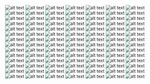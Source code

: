![alt text](day1-01.png) ![alt text](day1-02.png) ![alt text](day1-03.png) ![alt text](day1-04.png) ![alt text](day1-05.png) ![alt text](day1-06.png) ![alt text](day1-07.png) ![alt text](day1-08.png) ![alt text](day1-09.png) ![alt text](day1-10.png) ![alt text](day1-11.png) ![alt text](day1-12.png) ![alt text](day1-13.png) ![alt text](day1-14.png) ![alt text](day1-15.png) ![alt text](day1-16.png) ![alt text](day1-17.png) ![alt text](day1-18.png) ![alt text](day1-19.png) ![alt text](day1-20.png) ![alt text](day1-21.png) ![alt text](day1-22.png) ![alt text](day1-23.png) ![alt text](day1-24.png) ![alt text](day1-25.png) ![alt text](day1-26.png) ![alt text](day1-27.png) ![alt text](day1-28.png) ![alt text](day1-29.png) ![alt text](day1-30.png) ![alt text](day1-31.png) ![alt text](day1-32.png) ![alt text](day1-33.png) ![alt text](day1-34.png) ![alt text](day1-35.png) ![alt text](day1-36.png) ![alt text](day1-37.png) ![alt text](day1-38.png) ![alt text](day1-39.png) ![alt text](day1-40.png) ![alt text](day1-41.png) ![alt text](day1-42.png) ![alt text](day1-43.png) ![alt text](day1-44.png) ![alt text](day1-45.png) ![alt text](day1-46.png) ![alt text](day1-47.png) ![alt text](day1-48.png) ![alt text](day1-49.png) ![alt text](day1-50.png) ![alt text](day1-51.png) ![alt text](day1-52.png) ![alt text](day1-53.png) ![alt text](day1-54.png) ![alt text](day1-55.png) ![alt text](day1-56.png) ![alt text](day1-57.png) ![alt text](day1-58.png) ![alt text](day1-59.png) ![alt text](day1-60.png) ![alt text](day1-61.png) ![alt text](day1-62.png) ![alt text](day1-63.png) ![alt text](day1-64.png) ![alt text](day1-65.png) ![alt text](day1-66.png) ![alt text](day1-67.png) ![alt text](day1-68.png) ![alt text](day1-69.png) ![alt text](day1-70.png) ![alt text](day1-71.png) ![alt text](day1-72.png) ![alt text](day1-73.png) ![alt text](day1-74.png) ![alt text](day1-75.png) ![alt text](day1-76.png) ![alt text](day1-77.png) ![alt text](day1-78.png) ![alt text](day1-79.png) ![alt text](day1-80.png) ![alt text](day1-81.png) ![alt text](day1-82.png) ![alt text](day1-83.png) ![alt text](day1-84.png) ![alt text](day1-85.png) ![alt text](day1-86.png) ![alt text](day1-87.png) ![alt text](day1-88.png) ![alt text](day1-89.png) ![alt text](day1-90.png) ![alt text](day1-91.png) ![alt text](day1-92.png) ![alt text](day1-93.png) ![alt text](day1-94.png) ![alt text](day1-95.png) ![alt text](day1-96.png) ![alt text](day1-97.png) ![alt text](day1-98.png)